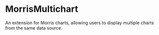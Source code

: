 MorrisMultichart
================

An extension for Morris charts, allowing users to display multiple charts from the same data source.
